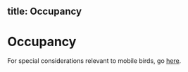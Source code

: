 title: Occupancy
---
# Occupancy

For special considerations relevant to mobile birds, go [here](content/resources/best-practices/special-considerations/birds-general/_index.md/#occupancy). 
